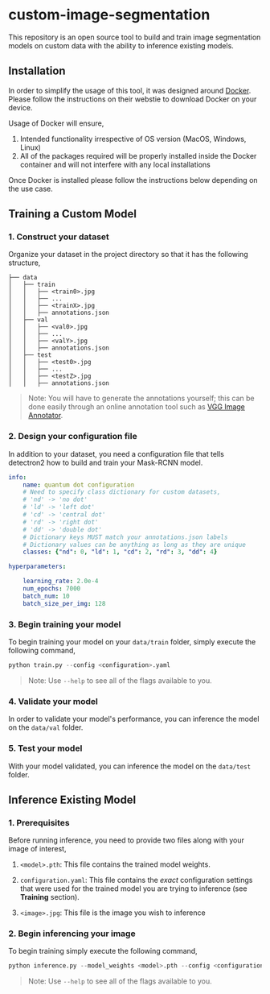 # custom-image-segmentation

This repository is an open source tool to build and train image segmentation models on custom data with the ability to inference existing models.

## Installation

In order to simplify the usage of this tool, it was designed around [Docker](https://www.google.com/search?client=safari&rls=en&q=docker&ie=UTF-8&oe=UTF-8). Please follow the instructions on their webstie to download Docker on your device.

Usage of Docker will ensure,
1. Intended functionality irrespective of OS version (MacOS, Windows, Linux)
2. All of the packages required will be properly installed inside the Docker container and will not interfere with any local installations

Once Docker is installed please follow the instructions below depending on the use case.

## Training a Custom Model

### 1. Construct your dataset

Organize your dataset in the project directory so that it has the following structure,

```
├── data
│   ├── train
│   │   ├── <train0>.jpg
│   │   ├── ...
│   │   ├── <trainX>.jpg
│   │   ├── annotations.json
│   ├── val
│   │   ├── <val0>.jpg
│   │   ├── ...
│   │   ├── <valY>.jpg
│   │   ├── annotations.json
│   ├── test
│   │   ├── <test0>.jpg
│   │   ├── ...
│   │   ├── <testZ>.jpg
│   │   ├── annotations.json
```

> Note: You will have to generate the annotations yourself; this can
be done easily through an online annotation tool such as [VGG Image Annotator](https://www.robots.ox.ac.uk/~vgg/software/via/via.html). 

### 2. Design your configuration file

In addition to your dataset, you need a configuration file that tells detectron2 how to build and train your Mask-RCNN model.

```yaml
info:
    name: quantum dot configuration
    # Need to specify class dictionary for custom datasets,
    # 'nd' -> 'no dot'
    # 'ld' -> 'left dot'
    # 'cd' -> 'central dot'
    # 'rd' -> 'right dot'
    # 'dd' -> 'double dot'
    # Dictionary keys MUST match your annotations.json labels
    # Dictionary values can be anything as long as they are unique 
    classes: {"nd": 0, "ld": 1, "cd": 2, "rd": 3, "dd": 4}

hyperparameters:

    learning_rate: 2.0e-4
    num_epochs: 7000
    batch_num: 10
    batch_size_per_img: 128
```

### 3. Begin training your model

To begin training your model on your `data/train` folder, simply execute the following command,
```python
python train.py --config <configuration>.yaml 
```

> Note: Use `--help` to see all of the flags available to you.

### 4. Validate your model

In order to validate your model's performance, you can inference the model on the `data/val` folder.

### 5. Test your model

With your model validated, you can inference the model on the `data/test` folder.

## Inference Existing Model

### 1. Prerequisites

Before running inference, you need to provide two files along with your image of interest,

1. `<model>.pth`: This file contains the trained model weights.

2. `configuration.yaml`: This file contains the _exact_ configuration settings that were used for the trained model you are trying to inference (see **Training** section).

3. `<image>.jpg`: This file is the image you wish to inference

### 2. Begin inferencing your image

To begin training simply execute the following command,
```python
python inference.py --model_weights <model>.pth --config <configuration>.yaml  --image <image>.jpg 
```

> Note: Use `--help` to see all of the flags available to you.

